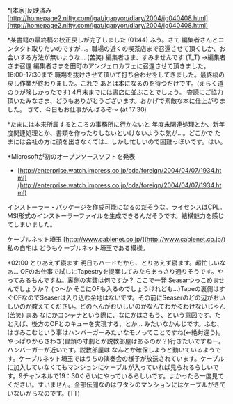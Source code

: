 *[本家]反映済み
[http://homepage2.nifty.com/igat/igapyon/diary/2004/ig040408.html](http://homepage2.nifty.com/igat/igapyon/diary/2004/ig040408.html)


*某書籍の最終稿の校正戻しが完了しました (01:44)
ふう。さて 編集者さんとコンタクト取りたいのですが…。職場の近くの喫茶店まで召還させて頂くしか、お会いする方法が無いような… (苦笑) 編集者さま、すみませんです (T_T)
→編集者さま召還
編集者さまを田町のアンジェロカフェに召還させて頂きました。
16:00-17:30まで 職場を抜けさせて頂いて打ち合わせをしてきました。最終稿の戻し作業が終わりました。これで あとは本になるのを待つだけです。(えらく道のりが険しかったです)
4月末までには書店に並ぶことでしょう。
査読にご協力頂いたみなさま、どうもありがとうございます。おかげで素敵な本に仕上がりました。
さて、今日もお仕事がんばるぞ～ (at 17:30)

*たまには本来所属するところの事務所に行かないと
年度末関連処理とか、新年度関連処理とか、書類を作ったりしないといけないような気が…。どこかで たまには会社の方に顔を出さなくては… しかし忙しいので困難っぽいです。はい。

*Microsoftが初のオープンソースソフトを発表

* [http://enterprise.watch.impress.co.jp/cda/foreign/2004/04/07/1934.html](http://enterprise.watch.impress.co.jp/cda/foreign/2004/04/07/1934.html)

インストーラー・パッケージを作成可能になるのだそうな。ライセンスはCPL。MSI形式のインストーラーファイルを生成できるんだそうです。結構魅力を感じてしまいました。

ケーブルネット埼玉
[http://www.cablenet.co.jp/](http://www.cablenet.co.jp/)
私の自宅は どうもケーブルネット埼玉である模様。


*02:00 とりあえず寝ます
明日もハードだから、とりあえず寝ます。超忙しいなぁ…
OFのお仕事で試しにTapestryを提案してみたらあっさり通りそうです。やってみるもんですね。裏側の実装は何ですか？ ここで一発 Seasarつっこめませんでしょうか？ (つ～か そこにOFも入るのでしょうけれども…)Tapeの裏側はすぐOFなのでSeaserは入り込む余地はないです。その前にSeaserのどの辺がおいしいのか教えてください。どのへんがおいしいのかなんてわかるわけないじゃん(苦笑) まあ なにかコンテナという際に、なにかはさもう、という意図です。たとえば、後方のOFとのキューを実現する、とか… みたいなかんじです。ふむ、はさみこむという事はハンバーガーみたいなモノってことですね(←絶対違う)。やっぱりからさわぎ(冒頭の寸劇とか説教部屋はあるのか？)行きたいですねー。ハンバーガーが近いです。説教部屋は なんとか確保しようと動いているようです。ケーブルネット埼玉ではうちの演奏会の様子が放送されています。ケーブルに加入していなくてもマンションにケーブルが入っていれば見られるらしいです。9チャンネルで19：30くらいにやっているらしいです。よかったら一度見てください。すいません。全部伝聞なのはワタシのマンションにはケーブルがきていないからなのです。(TT)
